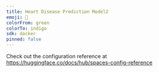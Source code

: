 ```yaml
---
title: Heart Disease Prediction Model2
emoji: 🐨
colorFrom: green
colorTo: indigo
sdk: docker
pinned: false
---
```


Check out the configuration reference at https://huggingface.co/docs/hub/spaces-config-reference
